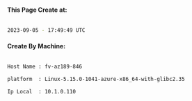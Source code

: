 
   
#### This Page Create at:

```bash

2023-09-05 - 17:49:49 UTC

```

#### Create By Machine:

```bash

Host Name : fv-az189-846

platform  : Linux-5.15.0-1041-azure-x86_64-with-glibc2.35

Ip Local  : 10.1.0.110

```

